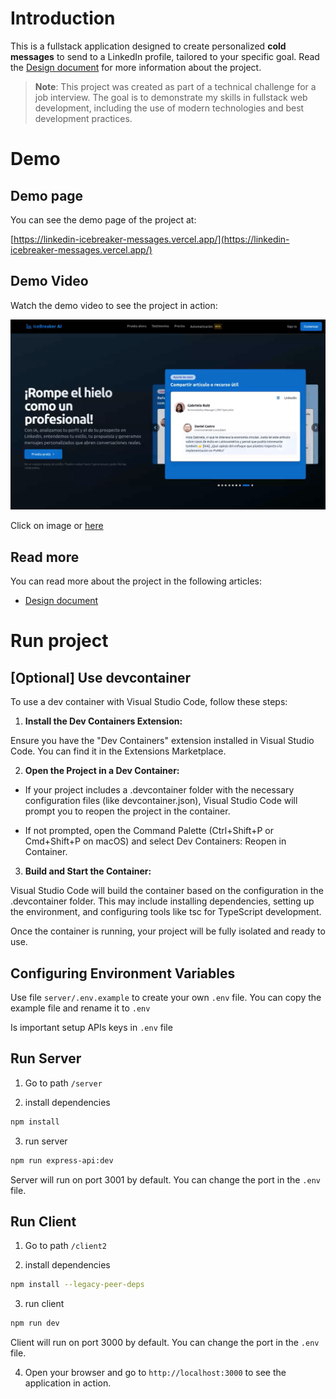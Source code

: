 # Introduction

This is a fullstack application designed to create personalized **cold messages** to send to a LinkedIn profile, tailored to your specific goal. Read the [Design document](./docs/design-document.md) for more information about the project.

> **Note**: This project was created as part of a technical challenge for a job interview. The goal is to demonstrate my skills in fullstack web development, including the use of modern technologies and best development practices.


# Demo

## Demo page

You can see the demo page of the project at:

[https://linkedin-icebreaker-messages.vercel.app/](https://linkedin-icebreaker-messages.vercel.app/)

## Demo Video

Watch the demo video to see the project in action:

[![Watch the demo video](./docs/assets/2025-05-19_11-04.png)](https://youtu.be/SHrLnwxIwXE)

Click on image or [here](https://youtu.be/SHrLnwxIwXE)

## Read more

You can read more about the project in the following articles:

- [Design document](./docs/design-document.md)

# Run project

## [Optional] Use devcontainer

To use a dev container with Visual Studio Code, follow these steps:

1. **Install the Dev Containers Extension:**

 Ensure you have the "Dev Containers" extension installed in Visual Studio Code. You can find it in the Extensions Marketplace.

2. **Open the Project in a Dev Container:**

- If your project includes a .devcontainer folder with the necessary configuration files (like devcontainer.json), Visual Studio Code will prompt you to reopen the project in the container.

- If not prompted, open the Command Palette (Ctrl+Shift+P or Cmd+Shift+P on macOS) and select Dev Containers: Reopen in Container.


3. **Build and Start the Container:**

Visual Studio Code will build the container based on the configuration in the .devcontainer folder. This may include installing dependencies, setting up the environment, and configuring tools like tsc for TypeScript development.

Once the container is running, your project will be fully isolated and ready to use.


## Configuring Environment Variables

Use file `server/.env.example` to create your own `.env` file. You can copy the example file and rename it to `.env`

Is important setup APIs keys in `.env` file


## Run Server

1. Go to path `/server` 

2. install dependencies

```bash
npm install
```
3. run server

```bash
npm run express-api:dev
```
Server will run on port 3001 by default. You can change the port in the `.env` file.


## Run Client

1. Go to path `/client2`

2. install dependencies

```bash
npm install --legacy-peer-deps
```

3. run client

```bash
npm run dev
```

Client will run on port 3000 by default. You can change the port in the `.env` file.

4. Open your browser and go to `http://localhost:3000` to see the application in action.
